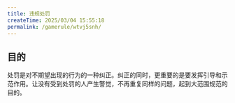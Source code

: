 ```yaml
---
title: 违规处罚
createTime: 2025/03/04 15:55:18
permalink: /gamerule/wtvj5snh/
---
```

## 目的

处罚是对不期望出现的行为的一种纠正。纠正的同时，更重要的是要发挥引导和示范作用。让没有受到处罚的人产生警觉，不再重复同样的问题，起到大范围规范的目的。


